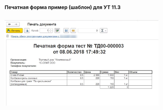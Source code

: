 <h3>Печатная форма пример (шаблон) для УТ 11.3</h3> </br>
<img src="print_form.jpg" alt="альтернативный текст">
